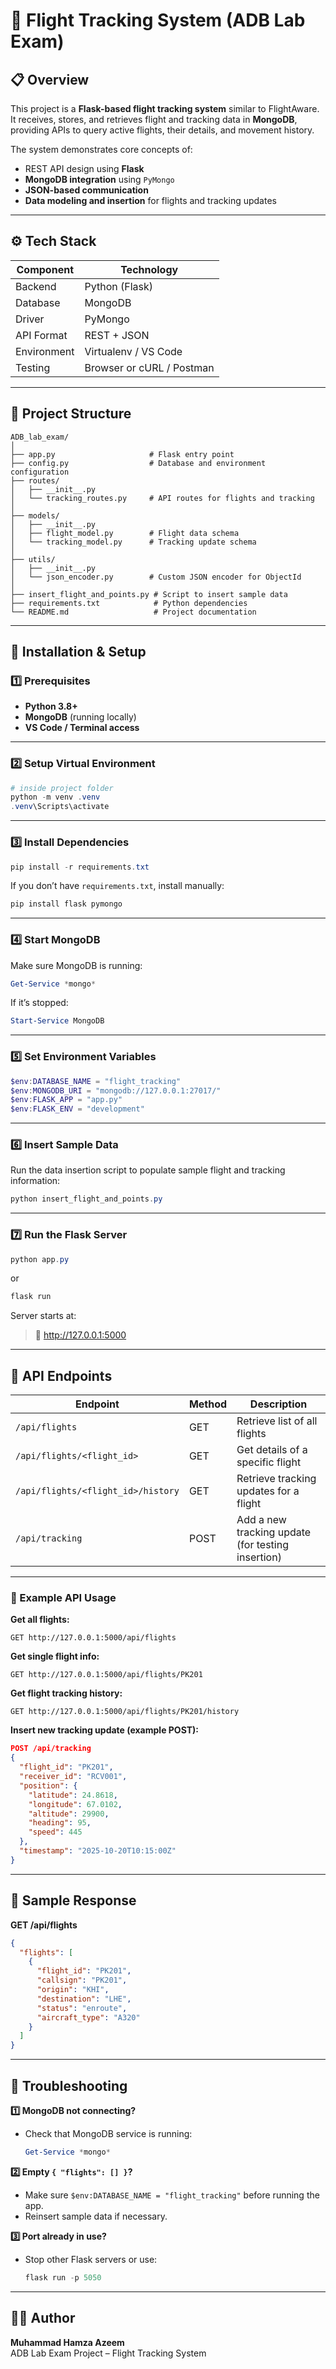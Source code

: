 # 🛫 Flight Tracking System (ADB Lab Exam)

## 📋 Overview
This project is a **Flask-based flight tracking system** similar to FlightAware.  
It receives, stores, and retrieves flight and tracking data in **MongoDB**, providing APIs to query active flights, their details, and movement history.

The system demonstrates core concepts of:
- REST API design using **Flask**
- **MongoDB integration** using `PyMongo`
- **JSON-based communication**
- **Data modeling and insertion** for flights and tracking updates

---

## ⚙️ Tech Stack
| Component | Technology |
|------------|-------------|
| Backend | Python (Flask) |
| Database | MongoDB |
| Driver | PyMongo |
| API Format | REST + JSON |
| Environment | Virtualenv / VS Code |
| Testing | Browser or cURL / Postman |

---

## 📂 Project Structure
```
ADB_lab_exam/
│
├── app.py                     # Flask entry point
├── config.py                  # Database and environment configuration
├── routes/
│   ├── __init__.py
│   └── tracking_routes.py     # API routes for flights and tracking
│
├── models/
│   ├── __init__.py
│   ├── flight_model.py        # Flight data schema
│   └── tracking_model.py      # Tracking update schema
│
├── utils/
│   ├── __init__.py
│   └── json_encoder.py        # Custom JSON encoder for ObjectId
│
├── insert_flight_and_points.py # Script to insert sample data
├── requirements.txt            # Python dependencies
└── README.md                   # Project documentation
```

---

## 🧩 Installation & Setup

### 1️⃣ Prerequisites
- **Python 3.8+**
- **MongoDB** (running locally)
- **VS Code / Terminal access**

---

### 2️⃣ Setup Virtual Environment
```powershell
# inside project folder
python -m venv .venv
.venv\Scripts\activate
```

---

### 3️⃣ Install Dependencies
```powershell
pip install -r requirements.txt
```

If you don’t have `requirements.txt`, install manually:
```powershell
pip install flask pymongo
```

---

### 4️⃣ Start MongoDB
Make sure MongoDB is running:
```powershell
Get-Service *mongo*
```
If it’s stopped:
```powershell
Start-Service MongoDB
```

---

### 5️⃣ Set Environment Variables
```powershell
$env:DATABASE_NAME = "flight_tracking"
$env:MONGODB_URI = "mongodb://127.0.0.1:27017/"
$env:FLASK_APP = "app.py"
$env:FLASK_ENV = "development"
```

---

### 6️⃣ Insert Sample Data
Run the data insertion script to populate sample flight and tracking information:
```powershell
python insert_flight_and_points.py
```

---

### 7️⃣ Run the Flask Server
```powershell
python app.py
```
or
```powershell
flask run
```

Server starts at:
> 🔗 http://127.0.0.1:5000

---

## 🧠 API Endpoints

| Endpoint | Method | Description |
|-----------|--------|-------------|
| `/api/flights` | GET | Retrieve list of all flights |
| `/api/flights/<flight_id>` | GET | Get details of a specific flight |
| `/api/flights/<flight_id>/history` | GET | Retrieve tracking updates for a flight |
| `/api/tracking` | POST | Add a new tracking update (for testing insertion) |

---

### 📡 Example API Usage

**Get all flights:**
```
GET http://127.0.0.1:5000/api/flights
```

**Get single flight info:**
```
GET http://127.0.0.1:5000/api/flights/PK201
```

**Get flight tracking history:**
```
GET http://127.0.0.1:5000/api/flights/PK201/history
```

**Insert new tracking update (example POST):**
```json
POST /api/tracking
{
  "flight_id": "PK201",
  "receiver_id": "RCV001",
  "position": {
    "latitude": 24.8618,
    "longitude": 67.0102,
    "altitude": 29900,
    "heading": 95,
    "speed": 445
  },
  "timestamp": "2025-10-20T10:15:00Z"
}
```

---

## 🧾 Sample Response

**GET /api/flights**
```json
{
  "flights": [
    {
      "flight_id": "PK201",
      "callsign": "PK201",
      "origin": "KHI",
      "destination": "LHE",
      "status": "enroute",
      "aircraft_type": "A320"
    }
  ]
}
```

---

## 🧰 Troubleshooting

**1️⃣ MongoDB not connecting?**
- Check that MongoDB service is running:
  ```powershell
  Get-Service *mongo*
  ```

**2️⃣ Empty `{ "flights": [] }`?**
- Make sure `$env:DATABASE_NAME = "flight_tracking"` before running the app.
- Reinsert sample data if necessary.

**3️⃣ Port already in use?**
- Stop other Flask servers or use:
  ```powershell
  flask run -p 5050
  ```

---

## 🧑‍💻 Author
**Muhammad Hamza Azeem**  
ADB Lab Exam Project – Flight Tracking System

